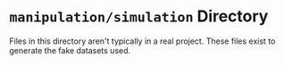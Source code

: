 `manipulation/simulation` Directory
=========

Files in this directory aren't typically in a real project.  These files exist to generate the fake datasets used.
